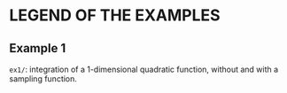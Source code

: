 # LEGEND OF THE EXAMPLES



## Example 1

`ex1/`: integration of a 1-dimensional quadratic function, without and with a sampling function.


